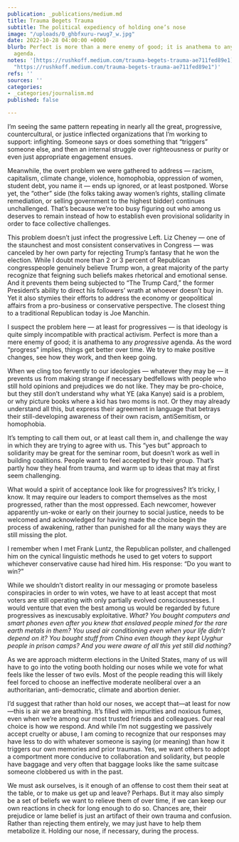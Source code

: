 ```yaml
---
publication: _publications/medium.md
title: Trauma Begets Trauma
subtitle: The political expediency of holding one’s nose
image: "/uploads/0_ghbfxuru-rwug7_w.jpg"
date: 2022-10-28 04:00:00 +0000
blurb: Perfect is more than a mere enemy of good; it is anathema to any _progressive_
  agenda.
notes: '[https://rushkoff.medium.com/trauma-begets-trauma-ae711fed89e1](https://rushkoff.medium.com/trauma-begets-trauma-ae711fed89e1
  "https://rushkoff.medium.com/trauma-begets-trauma-ae711fed89e1")'
refs: ''
sources: ''
categories:
- _categories/journalism.md
published: false

---
```

I’m seeing the same pattern repeating in nearly all the great, progressive, countercultural, or justice inflected organizations that I’m working to support: infighting. Someone says or does something that “triggers” someone else, and then an internal struggle over righteousness or purity or even just appropriate engagement ensues.

Meanwhile, the overt problem we were gathered to address — racism, capitalism, climate change, violence, homophobia, oppression of women, student debt, you name it — ends up ignored, or at least postponed. Worse yet, the “other” side (the folks taking away women’s rights, stalling climate remediation, or selling government to the highest bidder) continues unchallenged. That’s because we’re too busy figuring out who among us deserves to remain instead of how to establish even provisional solidarity in order to face collective challenges.

This problem doesn’t just infect the progressive Left. Liz Cheney — one of the staunchest and most consistent conservatives in Congress — was canceled by her own party for rejecting Trump’s fantasy that he won the election. While I doubt more than 2 or 3 percent of Republican congresspeople genuinely believe Trump won, a great majority of the party recognize that feigning such beliefs makes rhetorical and emotional sense. And it prevents them being subjected to “The Trump Card,” the former President’s ability to direct his followers’ wrath at whoever doesn’t buy in. Yet it also stymies their efforts to address the economy or geopolitical affairs from a pro-business or conservative perspective. The closest thing to a traditional Republican today is Joe Manchin.

I suspect the problem here — at least for progressives — is that ideology is quite simply incompatible with practical activism. Perfect is more than a mere enemy of good; it is anathema to any _progressive_ agenda. As the word “progress” implies, things get better over time. We try to make positive changes, see how they work, and then keep going.

When we cling too fervently to our ideologies — whatever they may be — it prevents us from making strange if necessary bedfellows with people who still hold opinions and prejudices we do not like. They may be pro-choice, but they still don’t understand why what YE (aka Kanye) said is a problem, or why picture books where a kid has two moms is not. Or they may already understand all this, but express their agreement in language that betrays their still-developing awareness of their own racism, antiSemitism, or homophobia.

It’s tempting to call them out, or at least call them in, and challenge the way in which they are trying to agree with us. This “yes but” approach to solidarity may be great for the seminar room, but doesn’t work as well in building coalitions. People want to feel accepted by their group. That’s partly how they heal from trauma, and warm up to ideas that may at first seem challenging.

What would a spirit of acceptance look like for progressives? It’s tricky, I know. It may require our leaders to comport themselves as the most progressed, rather than the most oppressed. Each newcomer, however apparently un-woke or early on their journey to social justice, needs to be welcomed and acknowledged for having made the choice begin the process of awakening, rather than punished for all the many ways they are still missing the plot.

I remember when I met Frank Luntz, the Republican pollster, and challenged him on the cynical linguistic methods he used to get voters to support whichever conservative cause had hired him. His response: “Do you want to win?”

While we shouldn’t distort reality in our messaging or promote baseless conspiracies in order to win votes, we have to at least accept that most voters are still operating with only partially evolved consciousnesses. I would venture that even the best among us would be regarded by future progressives as inexcusably exploitative. _What? You bought computers and smart phones even after you knew that enslaved people mined for the rare earth metals in them? You used air conditioning even when your life didn’t depend on it? You bought stuff from China even though they kept Uyghur people in prison camps? And you were aware of all this yet still did nothing?_

As we are approach midterm elections in the United States, many of us will have to go into the voting booth holding our noses while we vote for what feels like the lesser of two evils. Most of the people reading this will likely feel forced to choose an ineffective moderate neoliberal over a an authoritarian, anti-democratic, climate and abortion denier.

I’d suggest that rather than hold our noses, we accept that—at least for now—this is air we are breathing. It’s filled with impurities and noxious fumes, even when we’re among our most trusted friends and colleagues. Our real choice is how we respond. And while I’m not suggesting we passively accept cruelty or abuse, I am coming to recognize that our responses may have less to do with whatever someone is saying (or meaning) than how it triggers our own memories and prior traumas. Yes, we want others to adopt a comportment more conducive to collaboration and solidarity, but people have baggage and very often that baggage looks like the same suitcase someone clobbered us with in the past.

We must ask ourselves, is it enough of an offense to cost them their seat at the table, or to make us get up and leave? Perhaps. But it may also simply be a set of beliefs we want to relieve them of over time, if we can keep our own reactions in check for long enough to do so. Chances are, their prejudice or lame belief is just an artifact of their own trauma and confusion. Rather than rejecting them entirely, we may just have to help them metabolize it. Holding our nose, if necessary, during the process.
